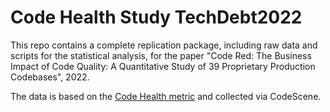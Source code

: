 # Code Health Study TechDebt2022

This repo contains a complete replication package, including raw data and scripts for the statistical analysis, for the paper "Code Red: The Business Impact of Code Quality: A Quantitative Study of 39 Proprietary Production Codebases", 2022.

The data is based on the [Code Health metric](https://codescene.com/code-health/) and collected via CodeScene.
